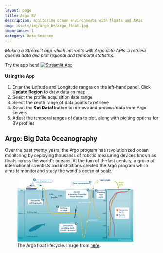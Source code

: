 ```yaml
---
layout: page
title: Argo BV 
description: monitoring ocean environments with floats and APIs
img: assets/img/argo_bv/argo_float.jpg
importance: 1
category: Data Science
---
```


*Making a Streamlit app which interacts with Argo data APIs to retrieve queried data and plot regional and temporal statistics.*

Try the app here! [![Streamlit App](https://static.streamlit.io/badges/streamlit_badge_black_white.svg)](https://share.streamlit.io/st-howard/ArgoBV/main/ArgoBV.py)

#### Using the App

1. Enter the Latitude and Longitude ranges on the left-hand panel. Click __Update Region__ to draw data on map.
2. Select the profile acquisition date range 
3. Select the depth range of data points to retrieve
4. Select the __Get Data!__ button to retrieve and process data from Argo servers 
5. Adjust the temporal ranges of data to plot, along with plotting options for BV profiles

## Argo: Big Data Oceanography

Over the past twenty years, the Argo program has revolutionized ocean monitoring by deploying thousands of robotic measuring devices known as floats across the world's oceans. At the turn of the last century, a group of international scientists and institutions created the Argo program which aims to monitor and study the world's ocean at scale. 

<figure>
<img src="/assets/img/argo_bv/float_cycle.png" width="90%">
<figcaption>The Argo float lifecycle. Image from  <a href="https://argo.ucsd.edu/how-do-floats-work/">here</a>.</figcaption>
</figure>